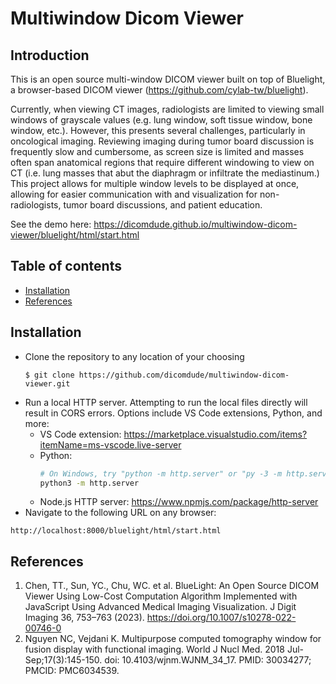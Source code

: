 # Multiwindow Dicom Viewer

## Introduction

This is an open source multi-window DICOM viewer built on top of Bluelight, a browser-based DICOM viewer (https://github.com/cylab-tw/bluelight).  

Currently, when viewing CT images, radiologists are limited to viewing small windows of grayscale values (e.g. lung window, soft tissue window, bone window, etc.). However, this presents several challenges, particularly in oncological imaging. Reviewing imaging during tumor board discussion is frequently slow and cumbersome, as screen size is limited and  masses often span anatomical regions that require different windowing to view on CT (i.e. lung masses that abut the diaphragm or infiltrate the mediastinum.) This project allows for multiple window levels to be displayed at once, allowing for easier communication with and visualization for non-radiologists, tumor board discussions, and patient education. 

See the demo here: https://dicomdude.github.io/multiwindow-dicom-viewer/bluelight/html/start.html

## Table of contents
<!--ts-->
   * [Installation](#installation)
   * [References](#references)
<!--te-->

<a name="installation"></a>
## Installation
- Clone the repository to any location of your choosing
    ```
  $ git clone https://github.com/dicomdude/multiwindow-dicom-viewer.git
  ```
- Run a local HTTP server. Attempting to run the local files directly will result in CORS errors. Options include VS Code extensions, Python, and more:
  * VS Code extension: https://marketplace.visualstudio.com/items?itemName=ms-vscode.live-server
  * Python:
    ```bash
    # On Windows, try "python -m http.server" or "py -3 -m http.server"
    python3 -m http.server
    ```
  * Node.js HTTP server: https://www.npmjs.com/package/http-server 
- Navigate to the following URL on any browser:
```
http://localhost:8000/bluelight/html/start.html
```
<a name="references"></a>
## References
1. Chen, TT., Sun, YC., Chu, WC. et al. BlueLight: An Open Source DICOM Viewer Using Low-Cost Computation Algorithm Implemented with JavaScript Using Advanced Medical Imaging Visualization. J Digit Imaging 36, 753–763 (2023). https://doi.org/10.1007/s10278-022-00746-0
2. Nguyen NC, Vejdani K. Multipurpose computed tomography window for fusion display with functional imaging. World J Nucl Med. 2018 Jul-Sep;17(3):145-150. doi: 10.4103/wjnm.WJNM_34_17. PMID: 30034277; PMCID: PMC6034539.
